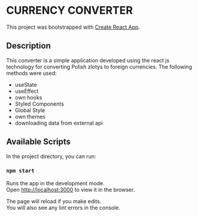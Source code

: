 # CURRENCY CONVERTER

This project was bootstrapped with [Create React App](https://github.com/facebook/create-react-app).

## Description

This converter is a simple application developed using the react js technology for converting Polish zlotys to foreign currencies. The following methods were used:

* useState
* useEffect
* own hooks
* Styled Components
* Global Style
* own themes
* downloading data from external api

## Available Scripts

In the project directory, you can run:

### `npm start`

Runs the app in the development mode.\
Open [http://localhost:3000](http://localhost:3000) to view it in the browser.

The page will reload if you make edits.\
You will also see any lint errors in the console.
